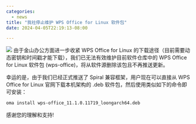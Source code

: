 ```yaml
---
categories:
  - news
title: "我社停止维护 WPS Office for Linux 软件包"
date: 2024-04-05T22:19:13-08:00

---
```

![](/assets/news/2024-04-05-wps-office-dropped.jpg)
由于金山办公方面进一步收紧 WPS Office for Linux 的下载途径（目前需要动态密钥和时间戳才能下载），我们已无法有效维护目前软件仓库中的 WPS Office for Linux 软件包 (wps-office)，将从软件源删除该包且不再推送更新。

幸运的是，由于我们已经正式推送了 Spiral 兼容框架，用户现在可以直接从 WPS Office for Linux 官网下载本机架构的 .deb 软件包，然后使用类似如下的命令即可安装：

```bash
oma install wps-office_11.1.0.11719_loongarch64.deb
```
感谢您的理解和支持!
